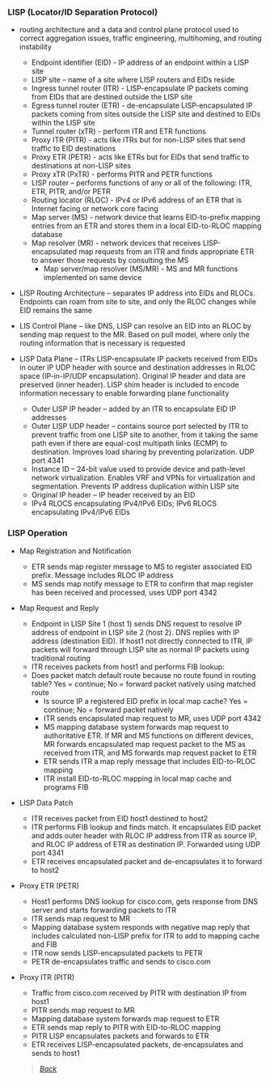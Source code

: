### LISP (Locator/ID Separation Protocol)  
* routing architecture and a data and control plane protocol used to correct aggregation issues, traffic engineering, multihoming, and routing instability  
  * Endpoint identifier (EID) - IP address of an endpoint within a LISP site  
  * LISP site – name of a site where LISP routers and EIDs reside  
  * Ingress tunnel router (ITR) - LISP-encapsulate IP packets coming from EIDs that are destined outside the LISP site  
  * Egress tunnel router (ETR) - de-encapsulate LISP-encapsulated IP packets coming from sites outside the LISP site and destined to EIDs within the LISP site  
  * Tunnel router (xTR) - perform ITR and ETR functions  
  * Proxy ITR (PITR) - acts like ITRs but for non-LISP sites that send traffic to EID destinations  
  * Proxy ETR (PETR) - acts like ETRs but for EIDs that send traffic to destinations at non-LISP sites  
  * Proxy xTR (PxTR) - performs PITR and PETR functions  
  * LISP router – performs functions of any or all of the following: ITR, ETR, PITR, and/or PETR  
  * Routing locator (RLOC) - IPv4 or IPv6 address of an ETR that is Internet facing or network core facing  
  * Map server (MS) - network device that learns EID-to-prefix mapping entries from an ETR and stores them in a local EID-to-RLOC mapping database  
  * Map resolver (MR) - network devices that receives LISP-encapsulated map requests from an ITR and finds appropriate ETR to answer those requests by consulting the MS  
      * Map server/map resolver (MS/MR) - MS and MR functions implemented on same device  


* LISP Routing Architecture – separates IP address into EIDs and RLOCs. Endpoints can roam from site to site, and only the RLOC changes while EID remains the same  
* LIS Control Plane – like DNS, LISP can resolve an EID into an RLOC by sending map request to the MR. Based on pull model, where only the routing information that is necessary is requested  
* LISP Data Plane – ITRs LISP-encapsulate IP packets received from EIDs in outer IP UDP header with source and destination addresses in RLOC space (IP-in-IP/UDP encapsulation). Original IP header and data are preserved (inner header). LISP shim header is included to encode information necessary to enable forwarding plane functionality  
  * Outer LISP IP header – added by an ITR to encapsulate EID IP addresses  
  * Outer LISP UDP header – contains source port selected by ITR to prevent traffic from one LISP site to another, from it taking the same path even if there are equal-cost multipath links (ECMP) to destination. Improves load sharing by preventing polarization. UDP port 4341  
  * Instance ID – 24-bit value used to provide device and path-level network virtualization. Enables VRF and VPNs for virtualization and segmentation. Prevents IP address duplication within LISP site  
  * Original IP header – IP header received by an EID  
  * IPv4 RLOCS encapsulating IPv4/IPv6 EIDs; IPv6 RLOCS encapsulating IPv4/IPv6 EIDs  


### LISP Operation  
* Map Registration and Notification  
  * ETR sends map register message to MS to register associated EID prefix. Message includes RLOC IP address  
  * MS sends map notify message to ETR to confirm that map register has been received and processed, uses UDP port 4342  


* Map Request and Reply  
  * Endpoint in LISP Site 1 (host 1) sends DNS request to resolve IP address of endpoint in LISP site 2 (host 2). DNS replies with IP address (destination EID). If host1 not directly connected to ITR, IP packets will forward through LISP site as normal IP packets using traditional routing  
  * ITR receives packets from host1 and performs FIB lookup:  
  * Does packet match default route because no route found in routing table? Yes = continue; No = forward packet natively using matched route  
    * Is source IP a registered EID prefix in local map cache? Yes = continue; No = forward packet natively  
    * ITR sends encapsulated map request to MR, uses UDP port 4342  
    * MS mapping database system forwards map request to authoritative ETR. If MR and MS functions on different devices, MR forwards encapsulated map request packet to the MS as received from ITR, and MS forwards map request packet to ETR  
    * ETR sends ITR a map reply message that includes EID-to-RLOC mapping  
    * ITR install EID-to-RLOC mapping in local map cache and programs FIB  


* LISP Data Patch  
  * ITR receives packet from EID host1 destined to host2  
  * ITR performs FIB lookup and finds match. It encapsulates EID packet and adds outer header with RLOC IP address from ITR as source IP, and RLOC IP address of ETR as destination IP. Forwarded using UDP port 4341  
  * ETR receives encapsulated packet and de-encapsulates it to forward to host2  


* Proxy ETR (PETR)  
  * Host1 performs DNS lookup for cisco.com, gets response from DNS server and starts forwarding packets to ITR  
  * ITR sends map request to MR  
  * Mapping database system responds with negative map reply that includes calculated non-LISP prefix for ITR to add to mapping cache and FIB  
  * ITR now sends LISP-encapsulated packets to PETR  
  * PETR de-encapsulates traffic and sends to cisco.com  


* Proxy ITR (PITR)  
  * Traffic from cisco.com received by PITR with destination IP from host1  
  * PITR sends map request to MR  
  * Mapping database system forwards map request to ETR  
  * ETR sends map reply to PITR with EID-to-RLOC mapping  
  * PITR LISP encapsulates packets and forwards to ETR  
  * ETR receives LISP-encapsulated packets, de-encapsulates and sends to host1  
    
  
  > [*Back*](https://github.com/network-dluong/CCNP-ENCOR/tree/2.0-Virtualization)  
